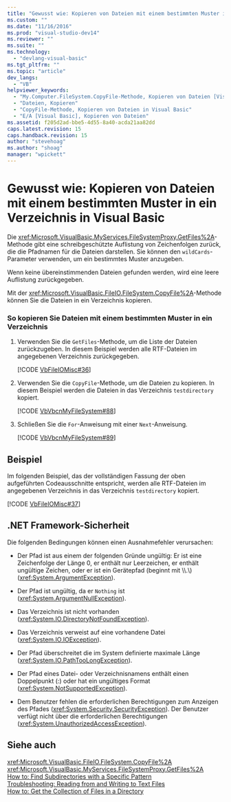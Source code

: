 ```yaml
---
title: "Gewusst wie: Kopieren von Dateien mit einem bestimmten Muster in ein Verzeichnis in Visual Basic | Microsoft Docs"
ms.custom: ""
ms.date: "11/16/2016"
ms.prod: "visual-studio-dev14"
ms.reviewer: ""
ms.suite: ""
ms.technology: 
  - "devlang-visual-basic"
ms.tgt_pltfrm: ""
ms.topic: "article"
dev_langs: 
  - "VB"
helpviewer_keywords: 
  - "My.Computer.FileSystem.CopyFile-Methode, Kopieren von Dateien [Visual Basic]"
  - "Dateien, Kopieren"
  - "CopyFile-Methode, Kopieren von Dateien in Visual Basic"
  - "E/A [Visual Basic], Kopieren von Dateien"
ms.assetid: f205d2ad-bbe5-4d55-8a40-acda21aa82dd
caps.latest.revision: 15
caps.handback.revision: 15
author: "stevehoag"
ms.author: "shoag"
manager: "wpickett"
---
```

# Gewusst wie: Kopieren von Dateien mit einem bestimmten Muster in ein Verzeichnis in Visual Basic
Die <xref:Microsoft.VisualBasic.MyServices.FileSystemProxy.GetFiles%2A>\-Methode gibt eine schreibgeschützte Auflistung von Zeichenfolgen zurück, die die Pfadnamen für die Dateien darstellen. Sie können den `wildCards`\-Parameter verwenden, um ein bestimmtes Muster anzugeben.  
  
 Wenn keine übereinstimmenden Dateien gefunden werden, wird eine leere Auflistung zurückgegeben.  
  
 Mit der <xref:Microsoft.VisualBasic.FileIO.FileSystem.CopyFile%2A>\-Methode können Sie die Dateien in ein Verzeichnis kopieren.  
  
### So kopieren Sie Dateien mit einem bestimmten Muster in ein Verzeichnis  
  
1.  Verwenden Sie die `GetFiles`\-Methode, um die Liste der Dateien zurückzugeben. In diesem Beispiel werden alle RTF\-Dateien im angegebenen Verzeichnis zurückgegeben.  
  
     [!CODE [VbFileIOMisc#36](../CodeSnippet/VS_Snippets_VBCSharp/VbFileIOMisc#36)]  
  
2.  Verwenden Sie die `CopyFile`\-Methode, um die Dateien zu kopieren. In diesem Beispiel werden die Dateien in das Verzeichnis `testdirectory` kopiert.  
  
     [!CODE [VbVbcnMyFileSystem#88](../CodeSnippet/VS_Snippets_VBCSharp/VbVbcnMyFileSystem#88)]  
  
3.  Schließen Sie die `For`\-Anweisung mit einer `Next`\-Anweisung.  
  
     [!CODE [VbVbcnMyFileSystem#89](../CodeSnippet/VS_Snippets_VBCSharp/VbVbcnMyFileSystem#89)]  
  
## Beispiel  
 Im folgenden Beispiel, das der vollständigen Fassung der oben aufgeführten Codeausschnitte entspricht, werden alle RTF\-Dateien im angegebenen Verzeichnis in das Verzeichnis `testdirectory` kopiert.  
  
 [!CODE [VbFileIOMisc#37](../CodeSnippet/VS_Snippets_VBCSharp/VbFileIOMisc#37)]  
  
## .NET Framework-Sicherheit  
 Die folgenden Bedingungen können einen Ausnahmefehler verursachen:  
  
-   Der Pfad ist aus einem der folgenden Gründe ungültig: Er ist eine Zeichenfolge der Länge 0, er enthält nur Leerzeichen, er enthält ungültige Zeichen, oder er ist ein Gerätepfad \(beginnt mit \\\\.\\\) \(<xref:System.ArgumentException>\).  
  
-   Der Pfad ist ungültig, da er `Nothing` ist \(<xref:System.ArgumentNullException>\).  
  
-   Das Verzeichnis ist nicht vorhanden \(<xref:System.IO.DirectoryNotFoundException>\).  
  
-   Das Verzeichnis verweist auf eine vorhandene Datei \(<xref:System.IO.IOException>\).  
  
-   Der Pfad überschreitet die im System definierte maximale Länge \(<xref:System.IO.PathTooLongException>\).  
  
-   Der Pfad eines Datei\- oder Verzeichnisnamens enthält einen Doppelpunkt \(:\) oder hat ein ungültiges Format \(<xref:System.NotSupportedException>\).  
  
-   Dem Benutzer fehlen die erforderlichen Berechtigungen zum Anzeigen des Pfades \(<xref:System.Security.SecurityException>\). Der Benutzer verfügt nicht über die erforderlichen Berechtigungen \(<xref:System.UnauthorizedAccessException>\).  
  
## Siehe auch  
 <xref:Microsoft.VisualBasic.FileIO.FileSystem.CopyFile%2A>   
 <xref:Microsoft.VisualBasic.MyServices.FileSystemProxy.GetFiles%2A>   
 [How to: Find Subdirectories with a Specific Pattern](../../../../visual-basic/developing-apps/programming/drives-directories-files/how-to-find-subdirectories-with-a-specific-pattern.md)   
 [Troubleshooting: Reading from and Writing to Text Files](../../../../visual-basic/developing-apps/programming/drives-directories-files/troubleshooting-reading-from-and-writing-to-text-files.md)   
 [How to: Get the Collection of Files in a Directory](../../../../visual-basic/developing-apps/programming/drives-directories-files/how-to-get-the-collection-of-files-in-a-directory.md)